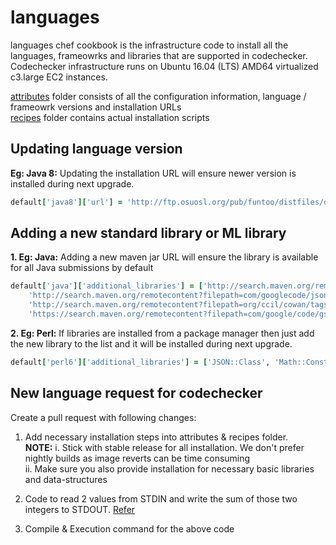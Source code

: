 # languages

languages chef cookbook is the infrastructure code to install all the languages, frameowrks and libraries that are supported in codechecker. Codechecker infrastructure runs on Ubuntu 16.04 (LTS) AMD64 virtualized c3.large EC2 instances.

[attributes](https://github.com/interviewstreet/languages/tree/master/attributes) folder consists of all the configuration information, language / frameowrk versions and installation URLs  
[recipes](https://github.com/interviewstreet/languages/tree/master/recipes) folder contains actual installation scripts

## Updating language version

**Eg: Java 8:** Updating the installation URL will ensure newer version is installed during next upgrade.
```ruby
default['java8']['url'] = 'http://ftp.osuosl.org/pub/funtoo/distfiles/oracle-java/jdk-8u144-linux-x64.tar.gz'
```

## Adding a new standard library or ML library

**1. Eg: Java:** Adding a new maven jar URL will ensure the library is available for all Java submissions by default
```ruby
default['java']['additional_libraries'] = ['http://search.maven.org/remotecontent?filepath=org/testng/testng/6.8.8/testng-6.8.8.jar',
	'http://search.maven.org/remotecontent?filepath=com/googlecode/json-simple/json-simple/1.1.1/json-simple-1.1.1.jar',
	'http://search.maven.org/remotecontent?filepath=org/ccil/cowan/tagsoup/tagsoup/1.2.1/tagsoup-1.2.1.jar',
	'https://search.maven.org/remotecontent?filepath=com/google/code/gson/gson/2.8.2/gson-2.8.2.jar']
```
**2. Eg: Perl:** If libraries are installed from a package manager then just add the new library to the list and it will be installed during next upgrade.
```ruby
default['perl6']['additional_libraries'] = ['JSON::Class', 'Math::Constants', 'Stats', 'XML::Class', 'Math::Matrix', 'Math::Vector']
```

## New language request for codechecker
Create a pull request with following changes:
1. Add necessary installation steps into attributes & recipes folder.  
	**NOTE:** i. Stick with stable release for all installation. We don't prefer nightly builds as image reverts can be time consuming  
		ii. Make sure you also provide installation for necessary basic libraries and data-structures  
	
2. Code to read 2 values from STDIN and write the sum of those two integers to STDOUT. [Refer](https://www.hackerrank.com/challenges/solve-me-first)
3. Compile & Execution command for the above code
	
